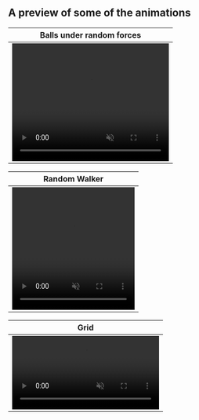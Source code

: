 ## A preview of some of the animations

|Balls under random forces|
|-----|
|<video width="320" height="240" style="width: 320px; height: 240px;" src="https://user-images.githubusercontent.com/23312366/140524781-7dffe194-7287-4d5d-a1e6-e5be02886237.mp4" autoplay muted />|

|Random Walker|
|-----|
|<video width="250" height="250" style="width: 250px; height: 250px;" src="https://user-images.githubusercontent.com/23312366/140528257-c5d18b1e-43c2-4b4b-89b7-9e26ed6e0cf1.mp4" autoplay muted />|

|Grid|
|-----|
|<video src="https://user-images.githubusercontent.com/23312366/140529562-baa63963-6275-48b1-96a8-7c1794273e68.mp4" autoplay muted />| 

<!-- 
|Grid|
|-----|
|<video src="" autoplay muted />| 
-->


